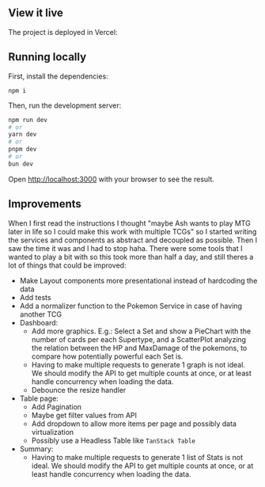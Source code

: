 ## View it live

The project is deployed in Vercel:

## Running locally

First, install the dependencies:

```
npm i
```

Then, run the development server:

```bash
npm run dev
# or
yarn dev
# or
pnpm dev
# or
bun dev
```

Open [http://localhost:3000](http://localhost:3000) with your browser to see the result.

## Improvements

When I first read the instructions I thought "maybe Ash wants to play MTG later in life so I could make this work with multiple TCGs" so I started writing the services and components as abstract and decoupled as possible. Then I saw the time it was and I had to stop haha. There were some tools that I wanted to play a bit with so this took more than half a day, and still theres a lot of things that could be improved:

- Make Layout components more presentational instead of hardcoding the data
- Add tests
- Add a normalizer function to the Pokemon Service in case of having another TCG
- Dashboard:
  - Add more graphics. E.g.: Select a Set and show a PieChart with the number of cards per each Supertype, and a ScatterPlot analyzing the relation between the HP and MaxDamage of the pokemons, to compare how potentially powerful each Set is.
  - Having to make multiple requests to generate 1 graph is not ideal. We should modify the API to get multiple counts at once, or at least handle concurrency when loading the data.
  - Debounce the resize handler
- Table page:
  - Add Pagination
  - Maybe get filter values from API
  - Add dropdown to allow more items per page and possibly data virtualization
  - Possibly use a Headless Table like `TanStack Table`
- Summary:
  - Having to make multiple requests to generate 1 list of Stats is not ideal. We should modify the API to get multiple counts at once, or at least handle concurrency when loading the data.
